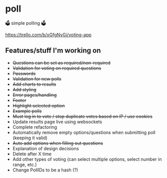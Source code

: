 # poll
🗳️ simple polling 🗳️

https://trello.com/b/xGfgNyGi/voting-app

## Features/stuff I'm working on
* ~~Questions can be set as required/non-required~~
* ~~Validation for voting on required questions~~
* ~~Passwords~~
* ~~Validation for new polls~~
* ~~Add charts to results~~
* ~~Add styling~~
* ~~Error pages/handling~~
* ~~Footer~~
* ~~Highlight selected option~~
* ~~Example polls~~
* ~~Must log in to vote / stop duplicate votes based on IP / use cookies~~
* Update results page live using websockets
* Complete refactoring
* Automatically remove empty options/questions when submitting poll (keeping it valid)
* ~~Auto add options when filling out questions~~
* Explanation of design decisions
* Delete after X time
* Add other types of voting (can select multiple options, select number in range, etc.)
* Change PollIDs to be a hash (?)